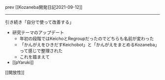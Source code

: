 
prev [[Kozaneba開発日記2021-09-12]]

---
引き続き「自分で使って改善する」
- 研究テーマのアップデート
    - 年初の段階ではKeichoとRegroupだったのでどちらも名前が変わった
    - 「かんがえをひきだすKeichobot」と「かんがえをまとめるKozaneba」って感じで整理された
    - これを踏まえて
- [[pYaruki]]

[[開放性]]


